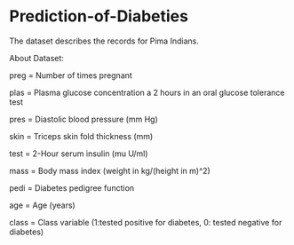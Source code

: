 # Prediction-of-Diabeties

The dataset describes the records for Pima Indians.

About Dataset:

preg = Number of times pregnant

plas = Plasma glucose concentration a 2 hours in an oral glucose tolerance test

pres = Diastolic blood pressure (mm Hg)

skin = Triceps skin fold thickness (mm)

test = 2-Hour serum insulin (mu U/ml)

mass = Body mass index (weight in kg/(height in m)^2)

pedi = Diabetes pedigree function

age = Age (years)

class = Class variable (1:tested positive for diabetes, 0: tested negative for diabetes)
